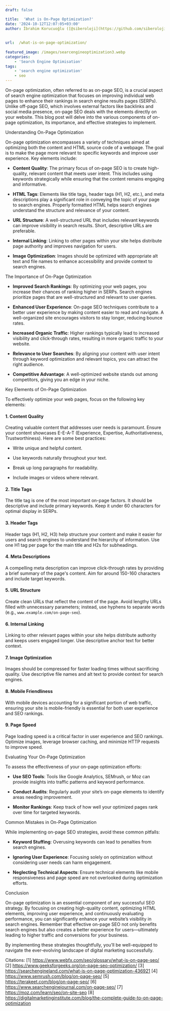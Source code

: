 ```yaml
---
draft: false

title:  'What is On-Page Optimization?'
date: '2024-10-12T12:07:05+03:00'
author: İbrahim Korucuoğlu ([@siberoloji](https://github.com/siberoloji))
 
 
url:  /what-is-on-page-optimization/
 
featured_image: /images/searcengineoptimization3.webp
categories:
    - 'Search Engine Optimisation'
tags:
    - 'search engine optimization'
    - seo
---
```



On-page optimization, often referred to as on-page SEO, is a crucial aspect of search engine optimization that focuses on improving individual web pages to enhance their rankings in search engine results pages (SERPs). Unlike off-page SEO, which involves external factors like backlinks and social media presence, on-page SEO deals with the elements directly on your website. This blog post will delve into the various components of on-page optimization, its importance, and effective strategies to implement.



Understanding On-Page Optimization



On-page optimization encompasses a variety of techniques aimed at optimizing both the content and HTML source code of a webpage. The goal is to make the page more relevant to specific keywords and improve user experience. Key elements include:


* **Content Quality**: The primary focus of on-page SEO is to create high-quality, relevant content that meets user intent. This includes using keywords strategically while ensuring that the content remains engaging and informative.

* **HTML Tags**: Elements like title tags, header tags (H1, H2, etc.), and meta descriptions play a significant role in conveying the topic of your page to search engines. Properly formatted HTML helps search engines understand the structure and relevance of your content.

* **URL Structure**: A well-structured URL that includes relevant keywords can improve visibility in search results. Short, descriptive URLs are preferable.

* **Internal Linking**: Linking to other pages within your site helps distribute page authority and improves navigation for users.

* **Image Optimization**: Images should be optimized with appropriate alt text and file names to enhance accessibility and provide context to search engines.




The Importance of On-Page Optimization


* **Improved Search Rankings**: By optimizing your web pages, you increase their chances of ranking higher in SERPs. Search engines prioritize pages that are well-structured and relevant to user queries.

* **Enhanced User Experience**: On-page SEO techniques contribute to a better user experience by making content easier to read and navigate. A well-organized site encourages visitors to stay longer, reducing bounce rates.

* **Increased Organic Traffic**: Higher rankings typically lead to increased visibility and click-through rates, resulting in more organic traffic to your website.

* **Relevance to User Searches**: By aligning your content with user intent through keyword optimization and relevant topics, you can attract the right audience.

* **Competitive Advantage**: A well-optimized website stands out among competitors, giving you an edge in your niche.




Key Elements of On-Page Optimization



To effectively optimize your web pages, focus on the following key elements:


#### 1. Content Quality



Creating valuable content that addresses user needs is paramount. Ensure your content showcases E-E-A-T (Experience, Expertise, Authoritativeness, Trustworthiness). Here are some best practices:


* Write unique and helpful content.

* Use keywords naturally throughout your text.

* Break up long paragraphs for readability.

* Include images or videos where relevant.



#### 2. Title Tags



The title tag is one of the most important on-page factors. It should be descriptive and include primary keywords. Keep it under 60 characters for optimal display in SERPs.


#### 3. Header Tags



Header tags (H1, H2, H3) help structure your content and make it easier for users and search engines to understand the hierarchy of information. Use one H1 tag per page for the main title and H2s for subheadings.


#### 4. Meta Descriptions



A compelling meta description can improve click-through rates by providing a brief summary of the page's content. Aim for around 150-160 characters and include target keywords.


#### 5. URL Structure



Create clean URLs that reflect the content of the page. Avoid lengthy URLs filled with unnecessary parameters; instead, use hyphens to separate words (e.g., `www.example.com/on-page-seo`).


#### 6. Internal Linking



Linking to other relevant pages within your site helps distribute authority and keeps users engaged longer. Use descriptive anchor text for better context.


#### 7. Image Optimization



Images should be compressed for faster loading times without sacrificing quality. Use descriptive file names and alt text to provide context for search engines.


#### 8. Mobile Friendliness



With mobile devices accounting for a significant portion of web traffic, ensuring your site is mobile-friendly is essential for both user experience and SEO rankings.


#### 9. Page Speed



Page loading speed is a critical factor in user experience and SEO rankings. Optimize images, leverage browser caching, and minimize HTTP requests to improve speed.



Evaluating Your On-Page Optimization



To assess the effectiveness of your on-page optimization efforts:


* **Use SEO Tools**: Tools like Google Analytics, SEMrush, or Moz can provide insights into traffic patterns and keyword performance.

* **Conduct Audits**: Regularly audit your site’s on-page elements to identify areas needing improvement.

* **Monitor Rankings**: Keep track of how well your optimized pages rank over time for targeted keywords.




Common Mistakes in On-Page Optimization



While implementing on-page SEO strategies, avoid these common pitfalls:


* **Keyword Stuffing**: Overusing keywords can lead to penalties from search engines.

* **Ignoring User Experience**: Focusing solely on optimization without considering user needs can harm engagement.

* **Neglecting Technical Aspects**: Ensure technical elements like mobile responsiveness and page speed are not overlooked during optimization efforts.




Conclusion



On-page optimization is an essential component of any successful SEO strategy. By focusing on creating high-quality content, optimizing HTML elements, improving user experience, and continuously evaluating performance, you can significantly enhance your website’s visibility in search engines. Remember that effective on-page SEO not only benefits search engines but also creates a better experience for users—ultimately leading to higher traffic and conversions for your business.



By implementing these strategies thoughtfully, you’ll be well-equipped to navigate the ever-evolving landscape of digital marketing successfully.



Citations: [1] https://www.webfx.com/seo/glossary/what-is-on-page-seo/ [2] https://www.geeksforgeeks.org/on-page-seo-optimization/ [3] https://searchengineland.com/what-is-on-page-optimization-436921 [4] https://www.semrush.com/blog/on-page-seo/ [5] https://terakeet.com/blog/on-page-seo/ [6] https://www.searchenginejournal.com/on-page-seo/ [7] https://moz.com/learn/seo/on-site-seo [8] https://digitalmarketinginstitute.com/blog/the-complete-guide-to-on-page-optimization

